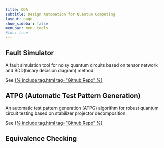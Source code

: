 ```yaml
---
title: QDA
subtitle: Design Automation for Quantum Computing
layout: page
show_sidebar: false
menubar: menu_tools
#toc: true
---
```


## Fault Simulator
A fault simulation tool for noisy quantum circuits based on tensor network and BDD(binary decision diagram) method.

See [{% include tag.html tag="Github Repo" %}](https://github.com/hmy98213/Fault-Simulation)

## ATPG (Automatic Test Pattern Generation)
An automatic test pattern generation (ATPG) algorithm for robust quantum circuit testing based on stabilizer projector decomposition.

See [{% include tag.html tag="Github Repo" %}](https://github.com/cccorn/Q-ATPG)

## Equivalence Checking